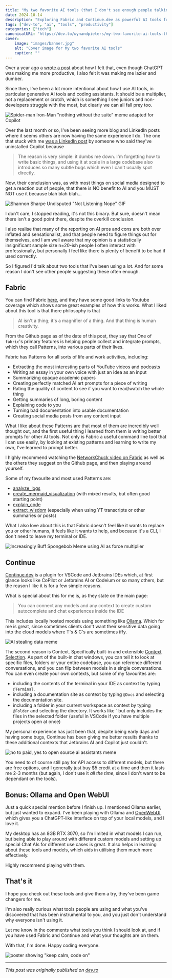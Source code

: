 ```yaml
---
title: "My two favorite AI tools (that I don't see enough people talking about)"
date: 2024-10-14
description: "Exploring Fabric and Continue.dev as powerful AI tools for developers"
tags: ["dev-to", "ai", "tools", "productivity"]
categories: ["tech"]
canonicalURL: "https://dev.to/wynandpieters/my-two-favorite-ai-tools-that-i-dont-see-enough-people-talking-about-4j9o"
cover:
    image: "images/banner.jpg"
    alt: "Cover image for My two favorite AI tools"
    caption: ""
---
```


Over a year ago a [wrote a post](https://dev.to/wynandpieters/my-love-hate-relationship-with-chatgpt-the-unexpected-cost-of-productivity-76m) about how I felt that, even though ChatGPT was making me more productive, I also felt it was making me lazier and dumber.

Since then, I've been a lot more intentional about how I use AI tools, in particular generative AI tools and coding assistants. It should be a multiplier, not a replacement or crutch, which is something I see juniors and non-developers struggle with the most, but clearly we can all fall prey too.

![Spider-man Iron-Man "nothing without the suite" meme adapted for Copilot](images/copilot-meme.jpeg)

Over the last month or so, I've been seeing more blog and LinkedIn posts where it seems others are now having the same experience I do. The one that stuck with me [was a LinkedIn post](https://www.linkedin.com/feed/update/urn:li:activity:7250173023981371393/) by someone who said they've uninstalled Copilot because 

> The reason is very simple: it dumbs me down. I'm forgetting how to write basic things, and using it at scale in a large codebase also introduces so many subtle bugs which even I can't usually spot directly. 

Now, their conclusion was, as with most things on social media designed to get a reaction out of people, that there is NO benefit to AI and you MUST NOT use it because blah blah blah... 

![Shannon Sharpe Undisputed "Not Listening Nope" GIF](images/not-listening.gif)

I don't care, I stopped reading, it's not this binary. But sure, doesn't mean there isn't a good point there, despite the overkill conclusion.

I also realise that many of the reporting on AI pros and cons are both over inflated and sensationalist, and that people need to figure things out for themselves, and I am well aware that my opinion is a statistically insignificant sample size n=20-ish people I often interact with professionally, but personally I feel like there is plenty of benefit to be had if used correctly.

So I figured I'd talk about two tools that I've been using a lot. And for some reason I don't see other people suggesting these often enough.

## Fabric

You can find Fabric [here](https://github.com/danielmiessler/fabric), and they have some good links to Youtube coverage which shows some great examples of how this works. What I liked about this tool is that there philosophy is that

> AI isn't a thing; it's a magnifier of a thing. And that thing is human creativity.

From the Github page as of the date of this post, they say that One of `fabric`'s primary features is helping people collect and integrate prompts, which they call Patterns, into various parts of their lives.

Fabric has Patterns for all sorts of life and work activities, including:

- Extracting the most interesting parts of YouTube videos and podcasts
- Writing an essay in your own voice with just an idea as an input
- Summarizing opaque academic papers
- Creating perfectly matched AI art prompts for a piece of writing
- Rating the quality of content to see if you want to read/watch the whole thing
- Getting summaries of long, boring content
- Explaining code to you
- Turning bad documentation into usable documentation
- Creating social media posts from any content input

What I like about these Patterns are that most of them are incredibly well thought out, and the first useful thing I learned from them is writing better prompts for other AI tools. Not only is Fabric a useful command line tool that I can use easily, by looking at existing patterns and learning to write my own, I've learned to prompt better.

I highly recommend watching the [NetworkChuck video on Fabric](https://www.youtube.com/watch?v=UbDyjIIGaxQ) as well as the others they suggest on the Github page, and then playing around yourself.

Some of my favourite and most used Patterns are:

- [analyze_logs](https://github.com/danielmiessler/fabric/blob/main/patterns/analyze_logs/system.md)
- [create_mermaid_visualization](https://github.com/danielmiessler/fabric/blob/main/patterns/create_mermaid_visualization/system.md) (with mixed results, but often good starting point)
- [explain_code](https://github.com/danielmiessler/fabric/blob/main/patterns/explain_code/system.md)
- [extract_wisdom](https://github.com/danielmiessler/fabric/blob/main/patterns/extract_wisdom/system.md) (especially when using YT transcripts or other summaries or posts)

What I also love about this is that Fabric doesn't feel like it wants to replace you or other humans, it feels like it wants to help, and because it's a CLI, I don't need to leave my terminal or IDE.

![Increasingly Buff Spongebob Meme using AI as force multiplier](images/force-multiplier.jpeg)

## Continue

[Continue.dev](https://www.continue.dev/) is a plugin for VSCode and Jetbrains IDEs which, at first glance looks like CoPilot or Jetbrains AI or Codeium or so many others, but the reason I like it is for a few simple reasons.

What is special about this for me is, as they state on the main page:

> You can connect any models and any context to create custom autocomplete and chat experiences inside the IDE

This includes locally hosted models using something like [Ollama](https://ollama.com). Which for me is great, since sometimes clients don't want their sensitive data going into the cloud models where T's & C's are sometimes iffy. 

![AI stealing data meme](images/ai-stealing-data.jpg)

The second reason is Context. Specifically built-in and extensible [Context Selection](https://docs.continue.dev/chat/context-selection). As part of the built-in chat windows, you can tell it to look at specific files, folders or your entire codebase, you can reference different conversations, and you can flip between models in a single conversations. You can even create your own contexts, but some of my favourites are:

- including the contents of the terminal in your IDE as context by typing `@Terminal`.
- including a documentation site as context by typing `@Docs` and selecting the documentation site.
- including a folder in your current workspace as context by typing `@Folder` and selecting the directory. It works like ` but only includes the files in the selected folder (useful in VSCode if you have multiple projects open at once)

My personal experience has just been that, despite being early days and having some bugs, Continue has been giving me better results thanks to these additional contexts that Jetbrains AI and Copilot just couldn't. 

![no to paid, yes to open source ai assistants meme](images/open-source-ai.jpeg)

You need to of course still pay for API access to different models, but there are free options, and I generally just buy $5 credit at a time and then it lasts me 2-3 months (but again, I don't use it _all the time_, since I don't want to be dependant on the tools).

## Bonus: Ollama and Open WebUI

Just a quick special mention before I finish up. I mentioned Ollama earlier, but just wanted to expand. I've been playing with Ollama and [OpenWebUI](https://openwebui.com), which gives you a ChatGPT-like interface on top of your local models, and I love it. 

My desktop has an 8GB RTX 3070, so I'm limited in what models I can run, but being able to play around with different custom models and setting up special Chat AIs for different use cases is great. It also helps in learning about these tools and models, which aids in utilising them much more effectively.

Highly recommend playing with them.

## That's it

I hope you check out these tools and give them a try, they've been game changers for me.

I'm also really curious what tools people are using and what you've discovered that has been instrumental to you, and you just don't understand why everyone isn't using it.

Let me know in the comments what tools you think I should look at, and if you have used Fabric and Continue and what your thoughts are on them.

With that, I'm done. Happy coding everyone.

![poster showing "keep calm, code on"](images/keep-calm-code-on.jpg)

---
*This post was originally published on [dev.to](https://dev.to/wynandpieters/my-two-favorite-ai-tools-that-i-dont-see-enough-people-talking-about-4j9o)* 
